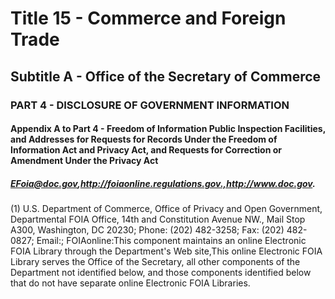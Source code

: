 
# Title 15 - Commerce and Foreign Trade
## Subtitle A - Office of the Secretary of Commerce
### PART 4 - DISCLOSURE OF GOVERNMENT INFORMATION
#### Appendix A to Part 4 - Freedom of Information Public Inspection Facilities, and Addresses for Requests for Records Under the Freedom of Information Act and Privacy Act, and Requests for Correction or Amendment Under the Privacy Act
##### EFoia@doc.gov,http://foiaonline.regulations.gov.,http://www.doc.gov.

(1) U.S. Department of Commerce, Office of Privacy and Open Government, Departmental FOIA Office, 14th and Constitution Avenue NW., Mail Stop A300, Washington, DC 20230; Phone: (202) 482-3258; Fax: (202) 482-0827; Email:; FOIAonline:This component maintains an online Electronic FOIA Library through the Department's Web site,This online Electronic FOIA Library serves the Office of the Secretary, all other components of the Department not identified below, and those components identified below that do not have separate online Electronic FOIA Libraries.
